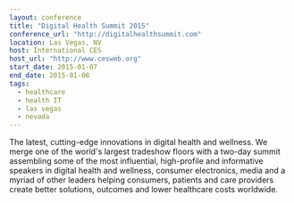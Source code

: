 ```yaml
---
layout: conference
title: "Digital Health Summit 2015"
conference_url: "http://digitalhealthsummit.com"
location: Las Vegas, NV
host: International CES
host_url: "http://www.cesweb.org"
start_date: 2015-01-07
end_date: 2015-01-08
tags:
  - healthcare
  - health IT
  - las vegas
  - nevada
---
```


The latest, cutting-edge innovations in digital health and wellness. We merge one of
the world's largest tradeshow floors with a two-day summit assembling some of the most
influential, high-profile and informative speakers in digital health and wellness,
consumer electronics, media and a myriad of other leaders helping consumers, patients
and care providers create better solutions, outcomes and lower healthcare costs worldwide.